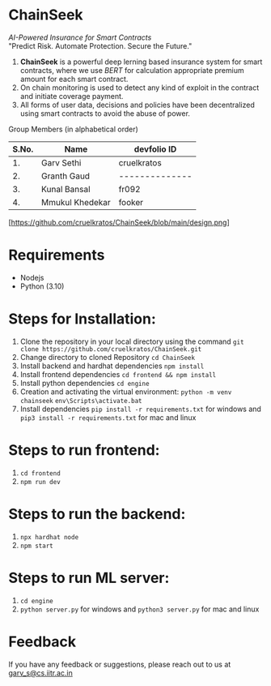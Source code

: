 # ChainSeek
*AI-Powered Insurance for Smart Contracts*  
"Predict Risk. Automate Protection. Secure the Future."
1. **ChainSeek** is a powerful deep lerning based insurance system for smart contracts, where we use *BERT* for calculation appropriate premium amount for each smart contract.
2. On chain monitoring is used to detect any kind of exploit in the contract and initiate coverage payment.
3. All forms of user data, decisions and policies have been decentralized using smart contracts to avoid the abuse of power.

Group Members (in alphabetical order)

| S.No. | Name             | devfolio ID    |
| ----- | ---------------- | -------------- |
| 1.    | Garv Sethi       | cruelkratos    |
| 2.    | Granth Gaud      | -------------- |
| 3.    | Kunal Bansal     | fr092          |
| 4.    | Mmukul Khedekar  | fooker         |

[https://github.com/cruelkratos/ChainSeek/blob/main/design.png]

# Requirements
- Nodejs 
- Python (3.10)

# Steps for Installation: 
1. Clone the repository in your local directory using the command `git clone https://github.com/cruelkratos/ChainSeek.git`
2. Change directory to cloned Repository `cd ChainSeek`
3. Install backend and hardhat dependencies `npm install`
4. Install frontend dependencies `cd frontend && npm install`
5. Install python dependencies `cd engine`
6. Creation and activating the virtual environment:
`python -m venv chainseek`
`env\Scripts\activate.bat`
7. Install dependencies `pip install -r requirements.txt` for windows and `pip3 install -r requirements.txt` for mac and linux

# Steps to run frontend:
1. `cd frontend`
2. `npm run dev`

# Steps to run the backend:
1. `npx hardhat node`
2. `npm start`

# Steps to run ML server:
1. `cd engine`
2. `python server.py` for windows and `python3 server.py` for mac and linux

# Feedback
If you have any feedback or suggestions, please reach out to us at garv_s@cs.iitr.ac.in
